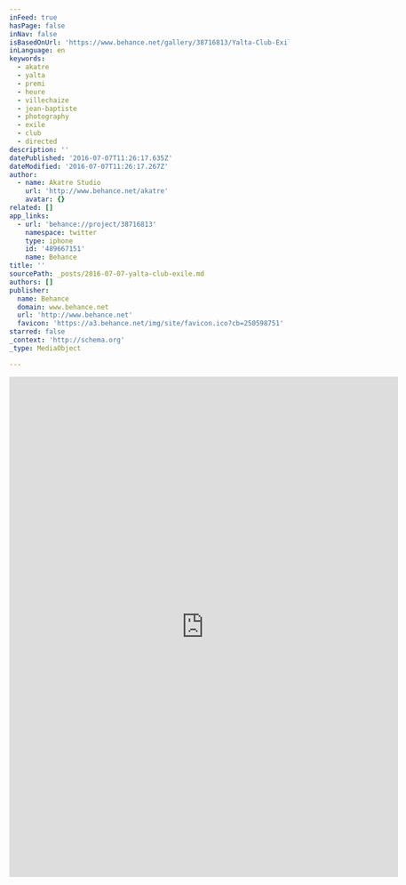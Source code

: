 ```yaml
---
inFeed: true
hasPage: false
inNav: false
isBasedOnUrl: 'https://www.behance.net/gallery/38716813/Yalta-Club-Exile'
inLanguage: en
keywords:
  - akatre
  - yalta
  - premi
  - heure
  - villechaize
  - jean-baptiste
  - photography
  - exile
  - club
  - directed
description: ''
datePublished: '2016-07-07T11:26:17.635Z'
dateModified: '2016-07-07T11:26:17.267Z'
author:
  - name: Akatre Studio
    url: 'http://www.behance.net/akatre'
    avatar: {}
related: []
app_links:
  - url: 'behance://project/38716813'
    namespace: twitter
    type: iphone
    id: '489667151'
    name: Behance
title: ''
sourcePath: _posts/2016-07-07-yalta-club-exile.md
authors: []
publisher:
  name: Behance
  domain: www.behance.net
  url: 'http://www.behance.net'
  favicon: 'https://a3.behance.net/img/site/favicon.ico?cb=250598751'
starred: false
_context: 'http://schema.org'
_type: MediaObject

---
```

<iframe src="https://cdn.embedly.com/widgets/media.html?src=https%3A%2F%2Fwww.behance.net%2Fgallery%2F38716813%2FYalta-Club-Exile%3Fiframe%3D1&amp;url=https%3A%2F%2Fwww.behance.net%2Fgallery%2F38716813%2FYalta-Club-Exile&amp;image=https%3A%2F%2Fmir-s3-cdn-cf.behance.net%2Fprojects%2F404%2F4624fa38716813.Y3JvcCw5MTksNzIwLDMwLDA.jpg&amp;key=b7d04c9b404c499eba89ee7072e1c4f7&amp;type=text%2Fhtml&amp;scroll=auto&amp;schema=behance" width="700" height="900" scrolling="auto" frameborder="0" allowfullscreen="" style=""></iframe>